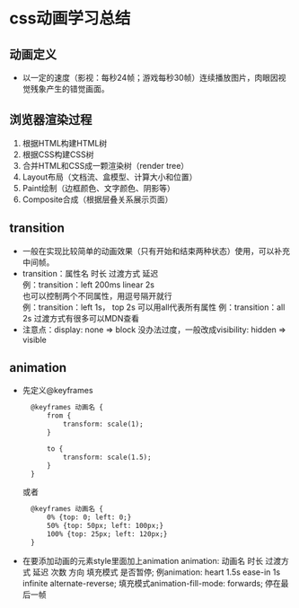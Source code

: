 # css动画学习总结
## 动画定义
* 以一定的速度（影视：每秒24帧；游戏每秒30帧）连续播放图片，肉眼因视觉残象产生的错觉画面。
## 浏览器渲染过程
1. 根据HTML构建HTML树
2. 根据CSS构建CSS树
3. 合并HTML和CSS成一颗渲染树（render tree）
4. Layout布局（文档流、盒模型、计算大小和位置）
5. Paint绘制（边框颜色、文字颜色、阴影等）
6. Composite合成（根据层叠关系展示页面）

## transition
* 一般在实现比较简单的动画效果（只有开始和结束两种状态）使用，可以补充中间帧。
* transition：属性名 时长 过渡方式 延迟  
  例：transition：left 200ms linear 2s  
  也可以控制两个不同属性，用逗号隔开就行  
  例：transition：left 1s， top 2s
  可以用all代表所有属性
  例：transition：all 2s
  过渡方式有很多可以MDN查看
* 注意点：display: none => block 没办法过度，一般改成visibility: hidden => visible

## animation
* 先定义@keyframes  
  ~~~html
    @keyframes 动画名 {
        from {
            transform: scale(1);
        }

        to {
            transform: scale(1.5);
        }
    }
  ~~~
  或者
  ~~~html
    @keyframes 动画名 {
        0% {top: 0; left: 0;}
        50% {top: 50px; left: 100px;}
        100% {top: 25px; left: 120px;}
    }
  ~~~
* 在要添加动画的元素style里面加上animation
animation: 动画名 时长 过渡方式 延迟 次数 方向 填充模式 是否暂停;
例animation: heart 1.5s ease-in 1s infinite alternate-reverse;
填充模式animation-fill-mode: forwards; 停在最后一帧  